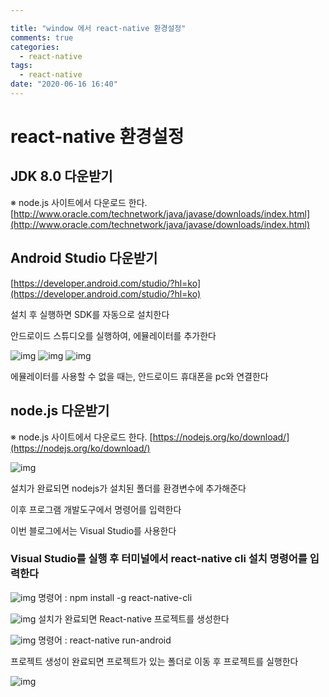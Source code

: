 ```yaml
---

title: "window 에서 react-native 환경설정"
comments: true
categories:
  - react-native
tags:
  - react-native
date: "2020-06-16 16:40"
---
```


# react-native 환경설정


## JDK 8.0 다운받기


※ node.js 사이트에서 다운로드 한다.
[http://www.oracle.com/technetwork/java/javase/downloads/index.html](http://www.oracle.com/technetwork/java/javase/downloads/index.html)




## Android Studio 다운받기



[https://developer.android.com/studio/?hl=ko](https://developer.android.com/studio/?hl=ko)




설치 후 실행하면 SDK를 자동으로 설치한다




안드로이드 스튜디오를 실행하여, 에뮬레이터를 추가한다



![img](\assets\images\react\react-native-android\react-native-android-01.png)
![img](\assets\images\react\react-native-android\react-native-android-02.png)
![img](\assets\images\react\react-native-android\react-native-android-03.png)



에뮬레이터를 사용할 수 없을 때는, 안드로이드 휴대폰을 pc와 연결한다



## node.js 다운받기

※ node.js 사이트에서 다운로드 한다.
[https://nodejs.org/ko/download/](https://nodejs.org/ko/download/)


![img](\assets\images\react\react-native-android\react-native-android-09.png)



설치가 완료되면 nodejs가 설치된 폴더를 환경변수에 추가해준다


이후 프로그램 개발도구에서 명령어를 입력한다

이번 블로그에서는 Visual Studio를 사용한다



### Visual Studio를 실행 후 터미널에서 react-native cli 설치 명령어를 입력한다

![img](\assets\images\react\react-native-android\react-native-android-10.png)
명령어 : npm install -g react-native-cli






![img](\assets\images\react\react-native-android\react-native-android-06.png)
설치가 완료되면 React-native 프로젝트를 생성한다






![img](\assets\images\react\react-native-android\react-native-android-07.png)
명령어 : react-native run-android


프로젝트 생성이 완료되면 프로젝트가 있는 폴더로 이동 후 프로젝트를 실행한다





![img](\assets\images\react\react-native-android\react-native-android-11.png)

